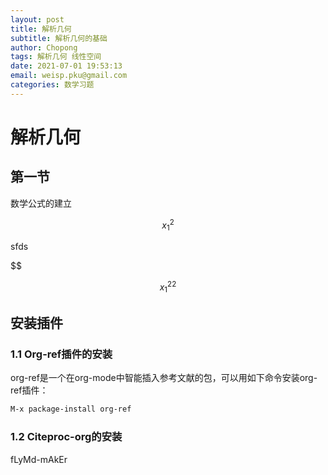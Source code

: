 ```yaml
---
layout: post
title: 解析几何
subtitle: 解析几何的基础
author: Chopong
tags: 解析几何 线性空间
date: 2021-07-01 19:53:13
email: weisp.pku@gmail.com
categories: 数学习题
---
```


# 解析几何 #


## 第一节 ##

数学公式的建立

$$ x_1^2 $$

sfds

$$

$$ x_{1}^{22} $$

## 安装插件 ##

### 1.1 Org-ref插件的安装 ###

org-ref是一个在org-mode中智能插入参考文献的包，可以用如下命令安装org-ref插件：

```lisp
M-x package-install org-ref
```

### 1.2 Citeproc-org的安装 ###


fLyMd-mAkEr

